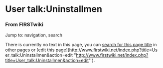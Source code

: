 

# User talk:Uninstallmen

### From FIRSTwiki

Jump to: navigation, search

There is currently no text in this page, you can [search for this page
title](Special:Search/Uninstallmen "Special:Search/Uninstallmen" )
in other pages or [edit this page](http://www.firstwiki.net/index.php?title=Us
er_talk:Uninstallmen&action=edit
"http://www.firstwiki.net/index.php?title=User_talk:Uninstallmen&action=edit"
).

